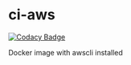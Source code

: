 # ci-aws

[![Codacy Badge](https://api.codacy.com/project/badge/Grade/f4b87e390a774164ae1264ca2f59b7c3)](https://www.codacy.com/project/Codacy/ci-aws/dashboard?utm_source=github.com&amp;utm_medium=referral&amp;utm_content=codacy/ci-aws&amp;utm_campaign=Badge_Grade_Dashboard)

Docker image with awscli installed
